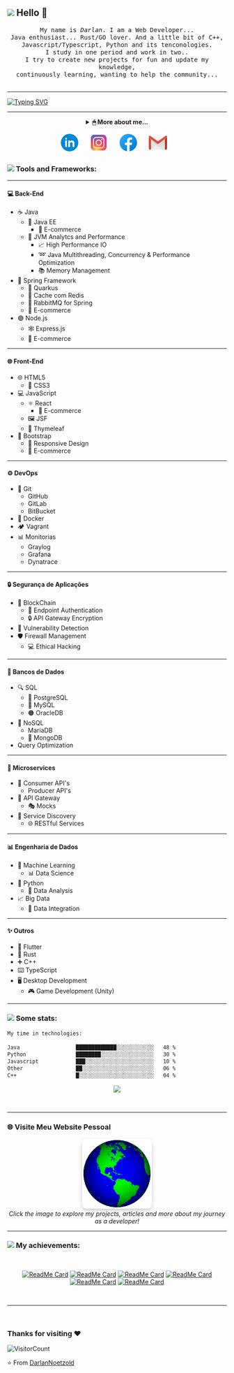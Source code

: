 ## <img src="https://raw.githubusercontent.com/alexnaiman/alexnaiman/master/resources/welcomeglitch.gif" width="50px" /> Hello 👋

<p align="center" size="9">
  <samp>
    My name is <em>Darlan</em>. I am a Web Developer... 
  <br/> Java enthusiast... Rust/GO lover. And a little bit of C++, Javascript/Typescript, Python and its tenconologies. 
    <br/> I study in one period and work in two..
      <br/>
I try to create new projects for fun and update my knowledge,
          <br/>
continuously learning, wanting to help the community...
  </samp>
  <br/>
  <br/>
</p>


---
[![Typing SVG](https://readme-typing-svg.herokuapp.com?color=%E6E6FAFA&center=true&vCenter=true&width=1200&lines=The+best+way+to+predict+the+future+is+to+create+it)](https://git.io/typing-svg)

---
<div>
<details>
<summary align="center"><b>🖱 More about me...</b></summary>

<img src="https://media.tenor.com/images/df8c44a1d20ab367fdcb21880985fd33/tenor.gif" align="right"  width="30%"/>

### <img src="https://raw.githubusercontent.com/alexnaiman/alexnaiman/master/resources/PusheenCompute.gif" width="70px" /> I’m currently working on ...
- Java EE and development of ecommerce solutions and fixes
- Java 8/11/17/20/22
- Oracle ATG and his technologies
- API development with Spring Boot, Quarkus and Node.js
- Web development with Spring Boot and his technologies
### <img src="https://raw.githubusercontent.com/alexnaiman/alexnaiman/master/resources/Confused_Dog.gif" height="50px" /> I’m currently learning ...
- Oracle ATG
- Application security
- Spring Details
- Quarkus Framework
- GO
- Java High Performance details
- Node.js with Typescript
### <img src="https://raw.githubusercontent.com/alexnaiman/alexnaiman/master/resources/pug_dance.gif" width="60px" /> I’m looking to collaborate on ...
- Any open source project
- Really, just call me to help hehe :)

### <img src="https://raw.githubusercontent.com/alexnaiman/alexnaiman/master/resources/cool_duck.gif" width="60px" /> I’m looking for help with ...
- Any weird or interesting idea

### <img src="https://raw.githubusercontent.com/alexnaiman/alexnaiman/master/resources/question.png" width="50px" />  Ask me about ...
- Anything, happy to help 

### <img src="https://raw.githubusercontent.com/alexnaiman/alexnaiman/master/resources/bongocat.gif" width="20px" /> How to reach me ...
 </details>
  </div>
<p align="center">
<a href="https://www.linkedin.com/in/darlan-noetzold-9b5bb2180/"><img src="https://github.com/sarthak77/sarthak77/blob/master/icons/icons8-linkedin-circled-48.png" alt="LinkedIn"></a> &nbsp; &nbsp;
<a href="https://www.instagram.com/darlannoetzoldd/"><img src="https://github.com/sarthak77/sarthak77/blob/master/icons/icons8-instagram-48.png" alt="Instagram"></a> &nbsp; &nbsp;
<a href="https://www.facebook.com/darlan.noetzold.9/"><img src="https://github.com/sarthak77/sarthak77/blob/master/icons/icons8-facebook-48.png" alt="Facebook"></a> &nbsp; &nbsp;
<a href="mailto:darlan.noetzold@gmail.com"><img src="https://github.com/sarthak77/sarthak77/blob/master/icons/icons8-gmail-48.png" alt="Gmail"></a> &nbsp; &nbsp;
</p>

### <img src="https://raw.githubusercontent.com/alexnaiman/alexnaiman/master/resources/pickaxe.png" width="40px" /> Tools and Frameworks:

---

#### :computer: Back-End
- ☕ Java
  - 🌱 Java EE
    - 🛒 E-commerce
  - 🦿 JVM Analytcs and Performance
    - 📈 High Performance IO
    - ➿ Java Multithreading, Concurrency & Performance Optimization
    - 📚 Memory Management
- 🍃 Spring Framework
  - 🌌 Quarkus
  - 🚀 Cache com Redis
  - 🐇 RabbitMQ for Spring
  - 🛒 E-commerce
- 🟢 Node.js
  - 🕸 Express.js
  - 🛒 E-commerce

---

#### :globe_with_meridians: Front-End
- 🌐 HTML5
  - 🎨 CSS3
- 💻 JavaScript
  - ⚛️ React
    - 🛒 E-commerce
  - 🖼 JSF
  - 🌿 Thymeleaf
- 🧰 Bootstrap
  - 📱 Responsive Design
  - 🛒 E-commerce

---

#### :gear: DevOps
- 🐙 Git
  - GitHub
  - GitLab
  - BitBucket
- 🐳 Docker
- 🏕 Vagrant
- 📊 Monitorias
  - Graylog
  - Grafana
  - Dynatrace

---

#### :lock: Segurança de Aplicações
- 🔗 BlockChain
  - 🔑 Endpoint Authentication
  - 🔒 API Gateway Encryption
- 🐜 Vulnerability Detection
- 🛡 Firewall Management
  - 💻 Ethical Hacking

---

#### :floppy_disk: Bancos de Dados
- 🔍 SQL
  - 🐘 PostgreSQL
  - 🐬 MySQL
  - 🟠 OracleDB
- 🧠 NoSQL
  - MariaDB
  - 🍃 MongoDB
- Query Optimization

---

#### :satellite: Microservices
- 📡 Consumer API's
  - Producer API's
- 🚪 API Gateway
  - 🎭 Mocks
- 🧩 Service Discovery
  - 🌐 RESTful Services

---

#### :bar_chart: Engenharia de Dados
- 🤖 Machine Learning
  - 📊 Data Science
- 🐍 Python
  - 🧮 Data Analysis
- 📈 Big Data
  - 🔄 Data Integration

---

#### :sparkles: Outros
- 🦋 Flutter
- 🦀 Rust
- ➕ C++
- ⌨️ TypeScript
- 🖥️ Desktop Development
  - 🎮 Game Development (Unity)

---

###  <img src="https://raw.githubusercontent.com/alexnaiman/alexnaiman/master/resources/stats.png" width="35px" />  Some stats:


<!--START_SECTION:waka-->
```text
My time in technologies:

Java                  █████████████░░░░░░░░░░░░   48 % 
Python                ████████░░░░░░░░░░░░░░░░░   30 % 
Javascript            ███░░░░░░░░░░░░░░░░░░░░░░   10 % 
Other                 ██░░░░░░░░░░░░░░░░░░░░░░░   06 % 
C++                   █░░░░░░░░░░░░░░░░░░░░░░░░   04 %
```
<!--END_SECTION:waka-->
<p align="center">
  <a href="https://github.com/DarlanNoetzold">
    <img
      align="center"
      src="https://github-profile-trophy.vercel.app/?username=DarlanNoetzold&theme=onedark&no-frame=true&row=1&&margin-w=20&no-bg=true"
    />
  </a>
</a>
</p>
<br>

---

### :globe_with_meridians: Visite Meu Website Pessoal

<p align="center">
  <a href="https://noetzold.tech/">
    <img src="https://github.com/benyou1969/benyou1969/blob/master/globe.gif?raw=true" alt="Website" style="border-radius:10px;box-shadow: 0 4px 8px 0 rgba(0,0,0,0.2);"/>
  </a>
  <br>
  <i>Click the image to explore my projects, articles and more about my journey as a developer!</i>
</p>

---

###  <img src="https://user-images.githubusercontent.com/5713670/87202985-820dcb80-c2b6-11ea-9f56-7ec461c497c3.gif" width="70px" /> My achievements:
<br>
<div align=center>
  
[![ReadMe Card](https://github-readme-stats-sigma-five.vercel.app/api/pin/?username=DarlanNoetzold&repo=spyware-API&theme=radical)](https://github.com/DarlanNoetzold/spyware-API)
[![ReadMe Card](https://github-readme-stats-sigma-five.vercel.app/api/pin/?username=DarlanNoetzold&repo=complete-ecommerce&theme=radical)](https://github.com/DarlanNoetzold/complete-ecommerce)
[![ReadMe Card](https://github-readme-stats-sigma-five.vercel.app/api/pin/?username=DarlanNoetzold&repo=anPerformaticEcommerce&theme=radical)](https://github.com/DarlanNoetzold/anPerformaticEcommerce)
[![ReadMe Card](https://github-readme-stats-sigma-five.vercel.app/api/pin/?username=DarlanNoetzold&repo=Java-Details&theme=radical)](https://github.com/DarlanNoetzold/Java-Details)
[![ReadMe Card](https://github-readme-stats-sigma-five.vercel.app/api/pin/?username=DarlanNoetzold&repo=API-tester&theme=radical)](https://github.com/DarlanNoetzold/API-tester)
[![ReadMe Card](https://github-readme-stats-sigma-five.vercel.app/api/pin/?username=DarlanNoetzold&repo=spyware&theme=radical)](https://github.com/DarlanNoetzold/RPG-DungeoPy)

</div>
<br>

---
<br>

### Thanks for visiting :heart:

![VisitorCount](https://profile-counter.glitch.me/DarlanNoetzold/count.svg)


⭐️ From [DarlanNoetzold](https://github.com/DarlanNoetzold)
